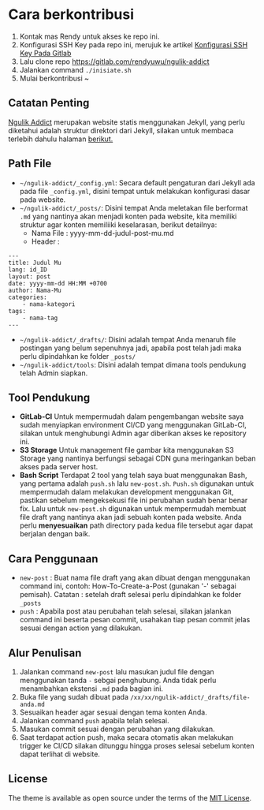# Cara berkontribusi

1. Kontak mas Rendy untuk akses ke repo ini.
2. Konfigurasi SSH Key pada repo ini, merujuk ke artikel [Konfigurasi SSH Key Pada Gitlab](https://ngulik-addict.cyou/post/Konfigurasi-SSH-Key-Pada-Gitlab.html)
3. Lalu clone repo https://gitlab.com/rendyuwu/ngulik-addict
4. Jalankan command `./inisiate.sh` 
5. Mulai berkontribusi ~

## Catatan Penting

[Ngulik Addict](https://ngulik-addict.cyou/) merupakan website statis menggunakan Jekyll, yang perlu diketahui adalah struktur direktori dari Jekyll, silakan untuk membaca terlebih dahulu halaman [berikut.](https://jekyllrb.com/docs/structure/)

## Path File

- `~/ngulik-addict/_config.yml`: Secara default pengaturan dari Jekyll ada pada file `_config.yml`, disini tempat untuk melakukan konfigurasi dasar pada website.
- `~/ngulik-addict/_posts/`: Disini tempat Anda meletakan file berformat `.md` yang nantinya akan menjadi konten pada website, kita memiliki struktur agar konten memiliiki keselarasan, berikut detailnya:
	- Nama File : yyyy-mm-dd-judul-post-mu.md
	- Header : 
```
---
title: Judul Mu
lang: id_ID
layout: post
date: yyyy-mm-dd HH:MM +0700
author: Nama-Mu
categories:
    - nama-kategori
tags:
    - nama-tag
---
```

- `~/ngulik-addict/_drafts/`: Disini adalah tempat Anda menaruh file postingan yang belum sepenuhnya jadi, apabila post telah jadi maka perlu dipindahkan ke folder `_posts/`
- `~/ngulik-addict/tools`: Disini adalah tempat dimana tools pendukung telah Admin siapkan.

## Tool Pendukung

- **GitLab-CI**
Untuk mempermudah dalam pengembangan website saya sudah menyiapkan environment CI/CD yang menggunakan GitLab-CI, silakan untuk menghubungi Admin agar diberikan akses ke repository ini.
- **S3 Storage**
Untuk management file gambar kita menggunakan S3 Storage yang nantinya berfungsi sebagai CDN guna meringankan beban akses pada server host.
- **Bash Script**
Terdapat 2 tool yang telah saya buat menggunakan Bash, yang pertama adalah `push.sh` lalu `new-post.sh`. `Push.sh` digunakan untuk mempermudah dalam melakukan development menggunakan Git, pastikan sebelum mengeksekusi file ini perubahan sudah benar benar fix. Lalu untuk `new-post.sh` digunakan untuk mempermudah membuat file draft yang nantinya akan jadi sebuah konten pada website. Anda perlu **menyesuaikan** path directory pada kedua file tersebut agar dapat berjalan dengan baik.

## Cara Penggunaan

- `new-post` : Buat nama file draft yang akan dibuat dengan menggunakan command ini, contoh: How-To-Create-a-Post (gunakan '-' sebagai pemisah). Catatan : setelah draft selesai perlu dipindahkan ke folder `_posts`
- `push` : Apabila post atau perubahan telah selesai, silakan jalankan command ini beserta pesan commit, usahakan tiap pesan commit jelas sesuai dengan action yang dilakukan.

## Alur Penulisan

1. Jalankan command `new-post` lalu masukan judul file dengan menggunakan tanda `-` sebgai penghubung. Anda tidak perlu menambahkan ekstensi `.md` pada bagian ini.
2. Buka file yang sudah dibuat pada `/xx/xx/ngulik-addict/_drafts/file-anda.md`
3. Sesuaikan header agar sesuai dengan tema konten Anda.
4. Jalankan command `push` apabila telah selesai.
5. Masukan commit sesuai dengan perubahan yang dilakukan.
6. Saat terdapat action push, maka secara otomatis akan melakukan trigger ke CI/CD silakan ditunggu hingga proses selesai sebelum konten dapat terlihat di website.

## License

The theme is available as open source under the terms of the [MIT License](https://opensource.org/licenses/MIT).
